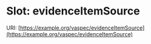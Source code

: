 # Slot: evidenceItemSource

URI: [https://example.org/vaspec/evidenceItemSource](https://example.org/vaspec/evidenceItemSource)